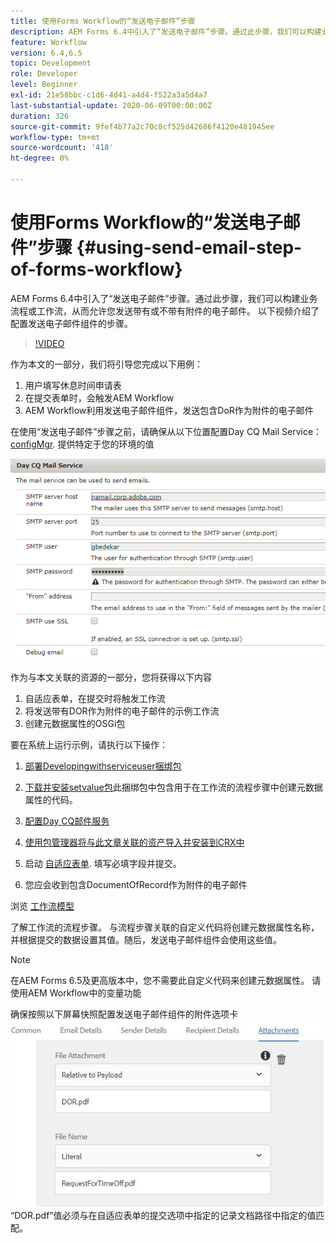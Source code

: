 ```yaml
---
title: 使用Forms Workflow的“发送电子邮件”步骤
description: AEM Forms 6.4中引入了“发送电子邮件”步骤。通过此步骤，我们可以构建业务流程或工作流，从而允许您发送带有或不带有附件的电子邮件。 以下视频介绍了配置发送电子邮件组件的步骤
feature: Workflow
version: 6.4,6.5
topic: Development
role: Developer
level: Beginner
exl-id: 21e58bbc-c1d6-4d41-a4d4-f522a3a5d4a7
last-substantial-update: 2020-06-09T00:00:00Z
duration: 326
source-git-commit: 9fef4b77a2c70c8cf525d42686f4120e481945ee
workflow-type: tm+mt
source-wordcount: '418'
ht-degree: 0%

---
```


# 使用Forms Workflow的“发送电子邮件”步骤 {#using-send-email-step-of-forms-workflow}

AEM Forms 6.4中引入了“发送电子邮件”步骤。通过此步骤，我们可以构建业务流程或工作流，从而允许您发送带有或不带有附件的电子邮件。 以下视频介绍了配置发送电子邮件组件的步骤。

>[!VIDEO](https://video.tv.adobe.com/v/21499?quality=12&learn=on)

作为本文的一部分，我们将引导您完成以下用例：

1. 用户填写休息时间申请表
1. 在提交表单时，会触发AEM Workflow
1. AEM Workflow利用发送电子邮件组件，发送包含DoR作为附件的电子邮件

在使用“发送电子邮件”步骤之前，请确保从以下位置配置Day CQ Mail Service： [configMgr](http://localhost:4502/system/console/configMgr). 提供特定于您的环境的值

![配置Day CQ邮件服务](assets/mailservice.png)

作为与本文关联的资源的一部分，您将获得以下内容

1. 自适应表单，在提交时将触发工作流
1. 将发送带有DOR作为附件的电子邮件的示例工作流
1. 创建元数据属性的OSGi包

要在系统上运行示例，请执行以下操作：

1. [部署Developingwithserviceuser捆绑包](/help/forms/assets/common-osgi-bundles/DevelopingWithServiceUser.jar)

1. [下载并安装setvalue包](/help/forms/assets/common-osgi-bundles/SetValueApp.core-1.0-SNAPSHOT.jar)此捆绑包中包含用于在工作流的流程步骤中创建元数据属性的代码。
1. [配置Day CQ邮件服务](https://helpx.adobe.com/experience-manager/6-5/sites/administering/using/notification.html)
1. [使用包管理器将与此文章关联的资产导入并安装到CRX中](assets/emaildoraemformskt.zip)
1. 启动 [自适应表单](http://localhost:4502/content/dam/formsanddocuments/helpx/timeoffrequestform/jcr:content?wcmmode=disabled). 填写必填字段并提交。
1. 您应会收到包含DocumentOfRecord作为附件的电子邮件

浏览 [工作流模型](http://localhost:4502/editor.html/conf/global/settings/workflow/models/emaildor.html)

了解工作流的流程步骤。 与流程步骤关联的自定义代码将创建元数据属性名称，并根据提交的数据设置其值。随后，发送电子邮件组件会使用这些值。

>[!NOTE]
>
>在AEM Forms 6.5及更高版本中，您不需要此自定义代码来创建元数据属性。 请使用AEM Workflow中的变量功能

确保按照以下屏幕快照配置发送电子邮件组件的附件选项卡
![“发送电子邮件附件”选项卡](assets/sendemailcomponentconfigure.jpg)“DOR.pdf”值必须与在自适应表单的提交选项中指定的记录文档路径中指定的值匹配。

